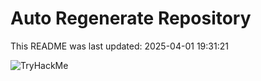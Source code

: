 # Auto Regenerate Repository

This README was last updated: 2025-04-01 19:31:21

 ![TryHackMe](https://tryhackme.com/badge/533634)